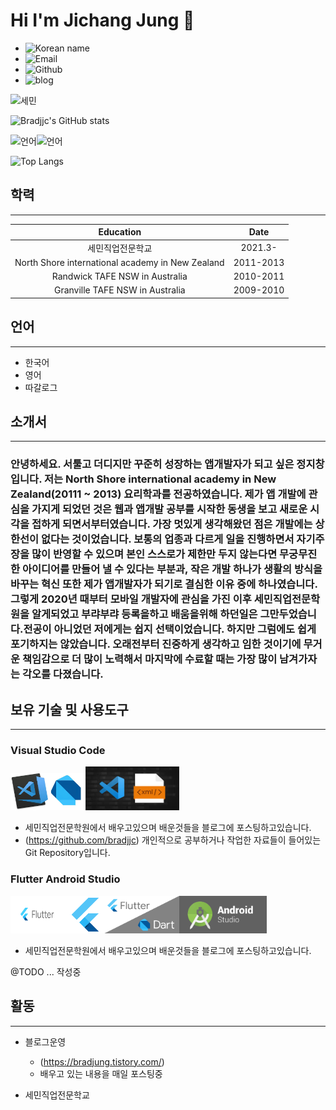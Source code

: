 
# Hi I'm Jichang Jung 👋

+ ![Korean name](https://img.shields.io/badge/%EC%9D%B4%EB%A6%84-%EC%A0%95%EC%A7%80%EC%B0%BD-lightgrey)
+ ![Email](https://img.shields.io/badge/Email-jungj2875%40gmail.com-brightgreen)
+ ![Github](https://img.shields.io/badge/Github-bradjjc-blue)
+ ![blog](https://img.shields.io/badge/Blog-bradjung.tistory.com-orange?link=https://img.shields.io/badge/Blog-bradjung.tistory.com-orange)

![세민](https://img.shields.io/badge/SUPPORTED%20BY-http%3A%2F%2Fwww.semin.or.kr%2Fv2%2Findex.php-yellowgreen)

![Bradjjc's GitHub stats](https://github-readme-stats.vercel.app/api?username=bradjjc&show_icons=true&theme=radical)

![언어](https://img.shields.io/badge/Dart-80%25-red)![언어](https://img.shields.io/badge/Markdown-20%25-yellow)

![Top Langs](https://github-readme-stats.vercel.app/api/top-langs/?username=bradjjc)

## 학력
----
|             Education                            |    Date   |
|:------------------------------------------------:|:---------:|
|           세민직업전문학교                        | 2021.3-   |
| North Shore international academy in New Zealand | 2011-2013 |
| Randwick TAFE NSW in Australia                   | 2010-2011 |
| Granville TAFE NSW in Australia                  | 2009-2010 |


## 언어
----
+ 한국어
+ 영어
+ 따갈로그
  
## 소개서
----
  ### 안녕하세요. 서툴고 더디지만 꾸준히 성장하는 앱개발자가 되고 싶은 정지창 입니다. 저는 North Shore international academy in New Zealand(20111 ~ 2013) 요리학과를 전공하였습니다. 제가 앱 개발에 관심을 가지게 되었던 것은 웹과 앱개발 공부를 시작한 동생을 보고 새로운 시각을 접하게 되면서부터였습니다. 가장 멋있게 생각해왔던 점은 개발에는 상한선이 없다는 것이었습니다. 보통의 업종과 다르게 일을 진행하면서 자기주장을 많이 반영할 수 있으며 본인 스스로가 제한만 두지 않는다면 무궁무진한 아이디어를 만들어 낼 수 있다는 부분과, 작은 개발 하나가 생활의 방식을 바꾸는 혁신 또한 제가 앱개발자가 되기로 결심한 이유 중에 하나였습니다. 그렇게 2020년 때부터 모바일 개발자에 관심을 가진 이후 세민직업전문학원을 알게되었고 부랴부랴 등록을하고 배움을위해 하던일은 그만두었습니다.전공이 아니었던 저에게는 쉽지 선택이었습니다. 하지만 그럼에도 쉽게 포기하지는 않았습니다. 오래전부터 진중하게 생각하고 임한 것이기에 무거운 책임감으로 더 많이 노력해서 마지막에 수료할 때는 가장 많이 남겨가자는 각오를 다졌습니다.

## 보유 기술 및 사용도구
----
### Visual Studio Code
<img src="vscode이력서2.jpg" width="60" height="60"><img src="dart.jpg" width="60" height="60"><img src="vscode이력서3.jpg" width="150" height="70">
+ 세민직업전문학원에서 배우고있으며 배운것들을 블로그에 포스팅하고있습니다.
+ (https://github.com/bradjjc) 개인적으로 공부하거나 작업한 자료들이 들어있는 Git Repository입니다.

### Flutter Android Studio
<img src="flutter이력서.png" width="90" height="60"><img src="flutter이력서2.png" width="60" height="60"><img src="flutter이력서3.png" height="60"><img src="androidstudio.png" height="60">
+ 세민직업전문학원에서 배우고있으며 배운것들을 블로그에 포스팅하고있습니다.

@TODO ... 작성중


## 활동
----
+ 블로그운영
  
  + (https://bradjung.tistory.com/)
  + 배우고 있는 내용을 매일 포스팅중

+ 세민직업전문학교
